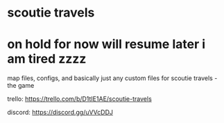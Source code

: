 # scoutie travels

# on hold for now will resume later i am tired zzzz

map files, configs, and basically just any custom files for scoutie travels - the game

trello: https://trello.com/b/D1tIE1AE/scoutie-travels

discord: https://discord.gg/uVVcDDJ
